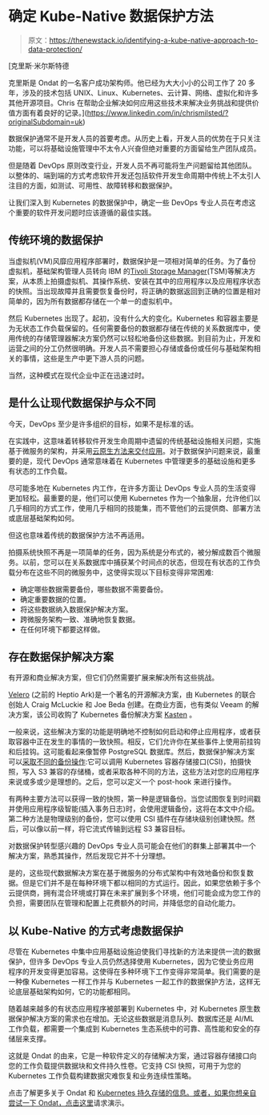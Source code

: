 # 确定 Kube-Native 数据保护方法

> 原文：<https://thenewstack.io/identifying-a-kube-native-approach-to-data-protection/>

[](https://www.linkedin.com/in/chrismilsted/?originalSubdomain=uk)

 [克里斯·米尔斯特德

克里斯是 Ondat 的一名客户成功架构师。他已经为大大小小的公司工作了 20 多年，涉及的技术包括 UNIX、Linux、Kubernetes、云计算、网络、虚拟化和许多其他开源项目。Chris 在帮助企业解决如何应用这些技术来解决业务挑战和提供价值方面有着良好的记录。](https://www.linkedin.com/in/chrismilsted/?originalSubdomain=uk) [](https://www.linkedin.com/in/chrismilsted/?originalSubdomain=uk)

数据保护通常不是开发人员的首要考虑。从历史上看，开发人员的优势在于只关注功能，可以将基础设施管理中不太令人兴奋但绝对重要的方面留给生产团队成员。

但是随着 DevOps 原则改变行业，开发人员不再可能将生产问题留给其他团队。以整体的、端到端的方式考虑软件开发还包括软件开发生命周期中传统上不太引人注目的方面，如测试、可用性、故障转移和数据保护。

让我们深入到 Kubernetes 的数据保护中，确定一些 DevOps 专业人员在考虑这个重要的软件开发问题时应该遵循的最佳实践。

## 传统环境的数据保护

当虚拟机(VM)风靡应用程序部署时，数据保护是一项相对简单的任务。为了备份虚拟机，基础架构管理人员转向 IBM 的[Tivoli Storage Manager](https://www.ibm.com/docs/ko/tsm/7.1.0?topic=servers-tivoli-storage-manager-overview)(TSM)等解决方案，从本质上拍摄虚拟机、其操作系统、安装在其中的应用程序以及应用程序状态的快照。当出现故障并且需要恢复备份时，将正确的数据返回到正确的位置是相对简单的，因为所有数据都存储在一个单一的虚拟机中。

然后 Kubernetes 出现了。起初，没有什么大的变化。Kubernetes 和容器主要是为无状态工作负载保留的。任何需要备份的数据都存储在传统的关系数据库中，使用传统的存储管理器解决方案仍然可以轻松地备份这些数据。到目前为止，开发和运营之间的分工仍然很明确。开发人员不需要担心存储或备份或任何与基础架构相关的事情，这些是生产中更下游人员的问题。

当然，这种模式在现代企业中正在迅速过时。

## 是什么让现代数据保护与众不同

今天，DevOps 至少是许多组织的目标，如果不是标准的话。

在实践中，这意味着转移软件开发生命周期中遗留的传统基础设施相关问题，实施基于微服务的架构，并采用[云原生方法来交付应用](https://dok.community/dokc-2021-report/)。对于数据保护问题来说，最重要的是，现代 DevOps 通常意味着在 Kubernetes 中管理更多的基础设施和更多有状态的工作负载。

尽可能多地在 Kubernetes 内工作，在许多方面让 DevOps 专业人员的生活变得更加轻松。最重要的是，他们可以使用 Kubernetes 作为一个抽象层，允许他们以几乎相同的方式工作，使用几乎相同的技能集，而不管他们的云提供商、部署方法或底层基础架构如何。

但这也意味着传统的数据保护方法不再适用。

拍摄系统快照不再是一项简单的任务，因为系统是分布式的，被分解成数百个微服务。以前，您可以在关系数据库中捕获某个时间点的状态，但现在有状态的工作负载分布在这些不同的微服务中，这使得实现以下目标变得非常困难:

*   确定哪些数据需要备份，哪些数据不需要备份。
*   确定重要数据的位置。
*   将这些数据纳入数据保护解决方案。
*   跨微服务架构一致、准确地恢复数据。
*   在任何环境下都要这样做。

## 存在数据保护解决方案

有开源和商业解决方案，但它们仍然需要扩展来解决所有这些挑战。

[Velero](https://velero.io/) (之前的 Heptio Ark)是一个著名的开源解决方案，由 Kubernetes 的联合创始人 Craig McLuckie 和 Joe Beda 创建。在商业方面，也有类似 Veeam 的解决方案，该公司收购了 Kubernetes 备份解决方案 [Kasten](https://www.veeam.com/veeam-acquires-kasten-kubernetes-leader.html) 。

一般来说，这些解决方案的功能是明确地不控制如何启动和停止应用程序，或者获取容器中正在发生的事情的一致快照。相反，它们允许你在某些事件上使用前挂钩和后挂钩。这可能看起来像暂停 PostgreSQL 数据库。然后，数据保护解决方案可以[采取不同的备份操作](https://docs.kasten.io/latest/kanister/testing.html#logical-backups):它可以调用 Kubernetes 容器存储接口(CSI)，拍摄快照，写入 S3 兼容的存储桶，或者采取各种不同的方法，这些方法对您的应用程序来说或多或少是理想的。之后，您可以定义一个 post-hook 来进行操作。

有两种主要方法可以获得一致的快照，第一种是逻辑备份。当您试图恢复到时间戳并使用应用程序级智能(插入事务日志)时，会使用逻辑备份，这将在本文中介绍。第二种方法是物理级别的备份，您可以使用 CSI 插件在存储块级别创建快照。然后，可以像以前一样，将它流式传输到远程 S3 兼容目标。

对数据保护转型感兴趣的 DevOps 专业人员可能会在他们的群集上部署其中一个解决方案，熟悉其操作，然后发现它并不十分理想。

是的，这些现代数据解决方案在基于微服务的分布式架构中有效地备份和恢复数据。但是它们并不是在每种环境下都以相同的方式运行。因此，如果您依赖于多个云提供商，拥有混合环境或打算在未来扩展到多个环境，他们可能会成为您工作的负担，需要团队在管理和配置上花费额外的时间，并降低您的自动化能力。

## 以 Kube-Native 的方式考虑数据保护

尽管在 Kubernetes 中集中应用基础设施迫使我们寻找新的方法来提供一流的数据保护，但许多 DevOps 专业人员仍然选择使用 Kubernetes，因为它使业务应用程序的开发变得更加容易。这使得在多种环境下工作变得非常简单。我们需要的是一种像 Kubernetes 一样工作并与 Kubernetes 一起工作的数据保护方法，这样无论底层基础架构如何，它的功能都相同。

随着越来越多的有状态应用程序被部署到 Kubernetes 中，对 Kubernetes 原生数据保护解决方案的需求也在增加。无论这些数据是消息队列、数据库还是 AI/ML 工作负载，都需要一个集成到 Kubernetes 生态系统中的可靠、高性能和安全的存储层来支撑。

这就是 Ondat 的由来，它是一种软件定义的存储解决方案，通过容器存储接口向您的工作负载提供数据块和文件持久性卷。它支持 CSI 快照，可用于为您的 Kubernetes 工作负载构建数据灾难恢复和业务连续性策略。

点击了解更多关于 Ondat 和 [Kubernetes 持久存储的信息。或者，如果你想亲自尝试一下 Ondat，](https://www.ondat.io/platform/how-it-works)[点击这里](https://www.ondat.io/request-demo)请求演示。

<svg xmlns:xlink="http://www.w3.org/1999/xlink" viewBox="0 0 68 31" version="1.1"><title>Group</title> <desc>Created with Sketch.</desc></svg>